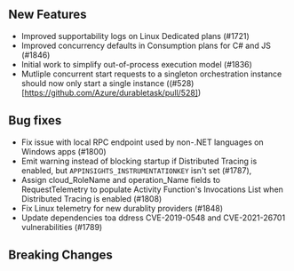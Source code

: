 ## New Features
- Improved supportability logs on Linux Dedicated plans (#1721)
- Improved concurrency defaults in Consumption plans for C# and JS (#1846)
- Initial work to simplify out-of-process execution model (#1836)
- Mutliple concurrent start requests to a singleton orchestration instance should now only start a single instance ((#528)[https://github.com/Azure/durabletask/pull/528])

## Bug fixes
- Fix issue with local RPC endpoint used by non-.NET languages on Windows apps (#1800)
- Emit warning instead of blocking startup if Distributed Tracing is enabled, but `APPINSIGHTS_INSTRUMENTATIONKEY` isn't set (#1787),
- Assign cloud_RoleName and operation_Name fields to RequestTelemetry to populate Activity Function's Invocations List when Distributed Tracing is enabled (#1808)
- Fix Linux telemetry for new durablity providers (#1848)
- Update dependencies toa ddress CVE-2019-0548 and CVE-2021-26701 vulnerabilities (#1789)

## Breaking Changes
